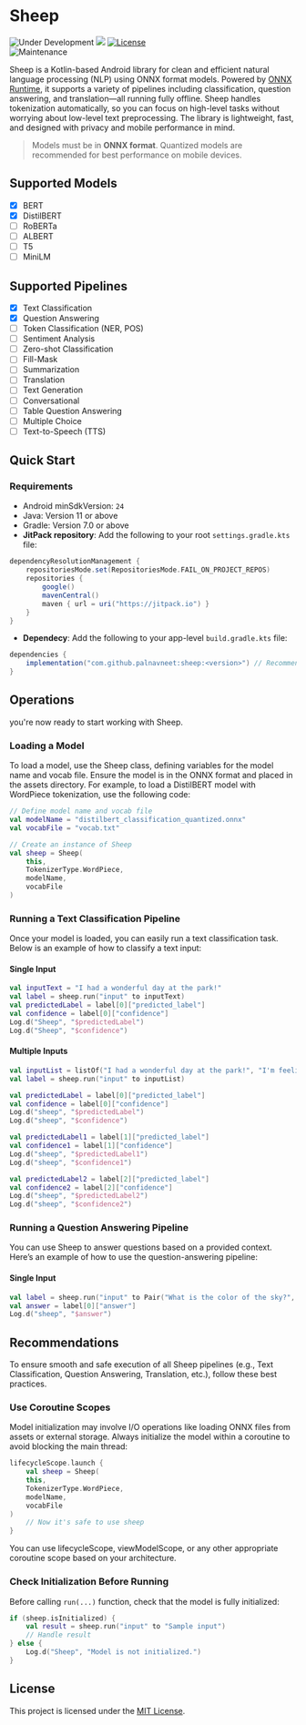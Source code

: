 # Sheep

![Under Development](https://img.shields.io/badge/Status-Under%20Development-orange.svg)
[![](https://jitpack.io/v/palnavneet/sheep.svg)](https://jitpack.io/#palnavneet/sheep) [![License](https://img.shields.io/badge/License-MIT-green.svg)](https://opensource.org/licenses/MIT) <br>
![Maintenance](https://img.shields.io/badge/Maintained%3F-Yes-brightgreen.svg) 

Sheep is a Kotlin-based Android library for clean and efficient natural language processing (NLP) using ONNX format models. Powered by [ONNX Runtime](https://onnxruntime.ai/), it supports a variety of pipelines including classification, question answering, and translation—all running fully offline. Sheep handles tokenization automatically, so you can focus on high-level tasks without worrying about low-level text preprocessing. The library is lightweight, fast, and designed with privacy and mobile performance in mind.

> Models must be in **ONNX format**. Quantized models are recommended for best performance on mobile devices.

## Supported Models

- [x] BERT
- [x] DistilBERT
- [ ] RoBERTa
- [ ] ALBERT
- [ ] T5
- [ ] MiniLM

## Supported Pipelines

- [x] Text Classification
- [x] Question Answering
- [ ] Token Classification (NER, POS)
- [ ] Sentiment Analysis
- [ ] Zero-shot Classification
- [ ] Fill-Mask
- [ ] Summarization
- [ ] Translation
- [ ] Text Generation
- [ ] Conversational
- [ ] Table Question Answering
- [ ] Multiple Choice
- [ ] Text-to-Speech (TTS)

## Quick Start

### Requirements

- Android minSdkVersion: `24` 
- Java: Version 11 or above
- Gradle: Version 7.0 or above
- **JitPack repository**: Add the following to your root `settings.gradle.kts` file:
  
```gradle
dependencyResolutionManagement {
    repositoriesMode.set(RepositoriesMode.FAIL_ON_PROJECT_REPOS)
    repositories {
        google()
        mavenCentral()
        maven { url = uri("https://jitpack.io") }
    }
}
```
- **Dependecy**: Add the following to your app-level `build.gradle.kts` file:
```gradle
dependencies {
    implementation("com.github.palnavneet:sheep:<version>") // Recommended: Replace <version> with the latest version
}
```

## Operations

you're now ready to start working with Sheep.

### Loading a Model

To load a model, use the Sheep class, defining variables for the model name and vocab file. Ensure the model is in the ONNX format and placed in the assets directory. For example, to load a DistilBERT model with WordPiece tokenization, use the following code:

```kotlin
// Define model name and vocab file
val modelName = "distilbert_classification_quantized.onnx"
val vocabFile = "vocab.txt"

// Create an instance of Sheep
val sheep = Sheep(
    this,
    TokenizerType.WordPiece,
    modelName,
    vocabFile
)
```

### Running a Text Classification Pipeline

Once your model is loaded, you can easily run a text classification task. Below is an example of how to classify a text input:

#### Single Input

```kotlin
val inputText = "I had a wonderful day at the park!"
val label = sheep.run("input" to inputText)
val predictedLabel = label[0]["predicted_label"]
val confidence = label[0]["confidence"]
Log.d("Sheep", "$predictedLabel")
Log.d("Sheep", "$confidence")
```

#### Multiple Inputs

```kotlin
val inputList = listOf("I had a wonderful day at the park!", "I'm feeling really down today", "This is the best movie I've seen!")
val label = sheep.run("input" to inputList)

val predictedLabel = label[0]["predicted_label"]
val confidence = label[0]["confidence"]
Log.d("sheep", "$predictedLabel")
Log.d("sheep", "$confidence")

val predictedLabel1 = label[1]["predicted_label"]
val confidence1 = label[1]["confidence"]
Log.d("sheep", "$predictedLabel1")
Log.d("sheep", "$confidence1")

val predictedLabel2 = label[2]["predicted_label"]
val confidence2 = label[2]["confidence"]
Log.d("sheep", "$predictedLabel2")
Log.d("sheep", "$confidence2")
```
### Running a Question Answering Pipeline

You can use Sheep to answer questions based on a provided context. Here’s an example of how to use the question-answering pipeline:

#### Single Input

```kotlin
val label = sheep.run("input" to Pair("What is the color of the sky?", "The color of the sky is blue"))
val answer = label[0]["answer"]
Log.d("sheep", "$answer")
```

## Recommendations

To ensure smooth and safe execution of all Sheep pipelines (e.g., Text Classification, Question Answering, Translation, etc.), follow these best practices.

### Use Coroutine Scopes

Model initialization may involve I/O operations like loading ONNX files from assets or external storage. Always initialize the model within a coroutine to avoid blocking the main thread:

```kotlin
lifecycleScope.launch {
    val sheep = Sheep(
    this,
    TokenizerType.WordPiece,
    modelName,
    vocabFile
)
    // Now it's safe to use sheep
}
```

You can use lifecycleScope, viewModelScope, or any other appropriate coroutine scope based on your architecture.

### Check Initialization Before Running

Before calling `run(...)` function, check that the model is fully initialized:

```kotlin
if (sheep.isInitialized) {
    val result = sheep.run("input" to "Sample input")
    // Handle result
} else {
    Log.d("Sheep", "Model is not initialized.")
}
```


## License

This project is licensed under the [MIT License](https://opensource.org/licenses/MIT).


